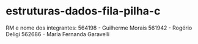 # estruturas-dados-fila-pilha-c

RM e nome dos integrantes:
564198 - Guilherme Morais
561942 - Rogério Deligi
562686 - Maria Fernanda Garavelli